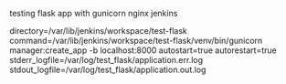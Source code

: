 testing flask app with gunicorn nginx jenkins


directory=/var/lib/jenkins/workspace/test-flask
command=/var/lib/jenkins/workspace/test-flask/venv/bin/gunicorn manager:create_app -b localhost:8000
autostart=true
autorestart=true
stderr_logfile=/var/log/test_flask/application.err.log
stdout_logfile=/var/log/test_flask/application.out.log
